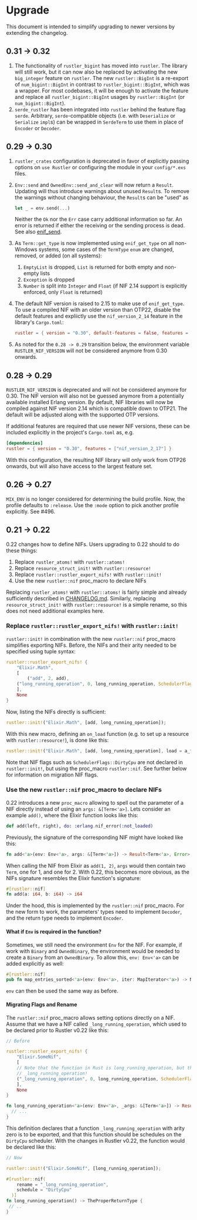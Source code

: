 # Upgrade

This document is intended to simplify upgrading to newer versions by extending the changelog.

## 0.31 -> 0.32

1. The functionality of `rustler_bigint` has moved into `rustler`. The library
   will still work, but it can now also be replaced by activating the new
   `big_integer` feature on `rustler`. The new `rustler::BigInt` is a re-export
   of `num_bigint::BigInt` in contrast to `rustler_bigint::BigInt`, which was a
   wrapper. For most codebases, it will be enough to activate the feature and
   replace all `rustler_bigint::BigInt` usages by `rustler::BigInt` (or
   `num_bigint::BigInt`).
2. `serde_rustler` has been integrated into `rustler` behind the feature flag
   `serde`. Arbitrary, `serde`-compatible objects (i.e. with `Deserialize` or
   `Serialize` `impl`s) can be wrapped in `SerdeTerm` to use them in place of
   `Encoder` or `Decoder`.

## 0.29 -> 0.30

1. `rustler_crates` configuration is deprecated in favor of explicitly passing
   options on `use Rustler` or configuring the module in your `config/*.exs`
   files.

2. `Env::send` and `OwnedEnv::send_and_clear` will now return a `Result`.
   Updating will thus introduce warnings about unused `Result`s. To remove the
   warnings without changing behaviour, the `Result`s can be "used" as
   ```rust
   let _ = env.send(...)
   ```
   Neither the `Ok` nor the `Err` case carry additional information so far. An
   error is returned if either the receiving or the sending process is dead.
   See also
   [enif\_send](https://www.erlang.org/doc/man/erl_nif.html#enif_send).

3. As `Term::get_type` is now implemented using `enif_get_type` on all
   non-Windows systems, some cases of the `TermType` `enum` are changed,
   removed, or added (on all systems):
   1. `EmptyList` is dropped, `List` is returned for both empty and non-empty
      lists
   2. `Exception` is dropped
   3. `Number` is split into `Integer` and `Float` (if NIF 2.14 support is
      explicitly enforced, only `Float` is returned)

4. The default NIF version is raised to 2.15 to make use of `enif_get_type`. To
   use a compiled NIF with an older version than OTP22, disable the default
   features and expliictly use the `nif_version_2_14` feature in the library's
   `Cargo.toml`:
   ```toml
   rustler = { version = "0.30", default-features = false, features = ["derive", "nif_version_2_14"] }
   ```

5. As noted for the `0.28 -> 0.29` transition below, the environment variable
   `RUSTLER_NIF_VERSION` will not be considered anymore from 0.30 onwards.

## 0.28 -> 0.29

`RUSTLER_NIF_VERSION` is deprecated and will not be considered anymore for 0.30.
The NIF version will also not be guessed anymore from a potentially available
installed Erlang version. By default, NIF libraries will now be compiled against
NIF version 2.14 which is compatible down to OTP21. The default will be adjusted
along with the supported OTP versions.

If additional features are required that use newer NIF versions, these can be
included explicitly in the project's `Cargo.toml` as, e.g.

```toml
[dependencies]
rustler = { version = "0.30", features = ["nif_version_2_17"] }
```

With this configuration, the resulting NIF library will only work from OTP26
onwards, but will also have access to the largest feature set.

## 0.26 -> 0.27

`MIX_ENV` is no longer considered for determining the build profile. Now, the
profile defaults to `:release`. Use the `:mode` option to pick another profile
explicitly. See #496.

## 0.21 -> 0.22

0.22 changes how to define NIFs. Users upgrading to 0.22 should to do these things:

1. Replace `rustler_atoms!` with `rustler::atoms!`
2. Replace `resource_struct_init!` with `rustler::resource!`
3. Replace `rustler::rustler_export_nifs!` with `rustler::init!`
4. Use the new `rustler::nif` proc_macro to declare NIFs

Replacing `rustler_atoms!` with `rustler::atoms!` is fairly simple and already
sufficiently described in [CHANGELOG.md](./CHANGELOG.md). Similarly, replacing
`resource_struct_init!` with `rustler::resource!` is a simple rename, so this does
not need additional examples here.

### Replace `rustler::rustler_export_nifs!` with `rustler::init!`

`rustler::init!` in combination with the new `rustler::nif` proc_macro
simplifies exporting NIFs. Before, the NIFs and their arity needed to be specified
using tuple syntax:

```rust
rustler::rustler_export_nifs! {
    "Elixir.Math",
    [
        ("add", 2, add),
	("long_running_operation", 0, long_running_operation, SchedulerFlags::DirtyCpu)
    ],
    None
}
```

Now, listing the NIFs directly is sufficient:

```rust
rustler::init!("Elixir.Math", [add, long_running_operation]);
```

With this new macro, defining an `on_load` function (e.g. to set up a resource with
`rustler::resource!`), is done like this:

```rust
rustler::init!("Elixir.Math", [add, long_running_operation], load = a_function);
```

Note that NIF flags such as `SchedulerFlags::DirtyCpu` are not declared in `rustler::init!`, but
using the proc_macro `rustler::nif`. See further below for information on migration NIF flags.

### Use the new `rustler::nif` proc_macro to declare NIFs

0.22 introduces a new `proc_macro` allowing to spell out the parameter of a NIF
directly instead of using an `args: &[Term<'a>]`. Lets consider an example `add()`,
where the Elixir function looks like this:

```elixir
def add(left, right), do: :erlang.nif_error(:not_loaded)
```

Previously, the signature of the corresponding NIF might have looked like this:

```rust
fn add<'a>(env: Env<'a>, args: &[Term<'a>]) -> Result<Term<'a>, Error>
```

When calling the NIF from Elixir as `add(1, 2)`, `args` would then contain two
`Term`, one for 1, and one for 2. With 0.22, this becomes more obvious, as the
NIFs signature resembles the Elixir function's signature:

```rust
#[rustler::nif]
fn add(a: i64, b: i64) -> i64
```

Under the hood, this is implemented by the `rustler::nif` proc_macro. For the
new form to work, the parameters' types need to implement `Decoder`, and the
return type needs to implement `Encoder`.

#### What if `Env` is required in the function?

Sometimes, we still need the environment `Env` for the NIF. For example, if
work with `Binary` and `OwnedBinary`, the environment would be needed to create a `Binary`
from an `OwnedBinary`. To allow this, `env: Env<'a>` can be added explicitly as well:

```rust
#[rustler::nif]
pub fn map_entries_sorted<'a>(env: Env<'a>, iter: MapIterator<'a>) -> NifResult<Vec<Term<'a>>>
```

`env` can then be used the same way as before.

#### Migrating Flags and Rename

The `rustler::nif` proc_macro allows setting options directly on a NIF. Assume that we have a
NIF called `_long_running_operation`, which used to be declared prior to Rustler v0.22 like this:

```rust
// Before

rustler::rustler_export_nifs! {
    "Elixir.SomeNif",
    [
	// Note that the function in Rust is long_running_operation, but the NIF is exported as
	// _long_running_operation!
	("_long_running_operation", 0, long_running_operation, SchedulerFlags::DirtyCpu)
    ],
    None
}

fn long_running_operation<'a>(env: Env<'a>, _args: &[Term<'a>]) -> Result<Term<'a>, Error> {
  // ...
}
```

This definition declares that a function `_long_running_operation` with arity
zero is to be exported, and that this function should be schedules on the
`DirtyCpu` scheduler. With the changes in Rustler v0.22, the function would be declared like
this:

```rust
// Now

rustler::init!("Elixir.SomeNif", [long_running_operation]);

#[rustler::nif(
    rename = "_long_running_operation",
    schedule = "DirtyCpu"
  )]
fn long_running_operation() -> TheProperReturnType {
 // ..
}
```
